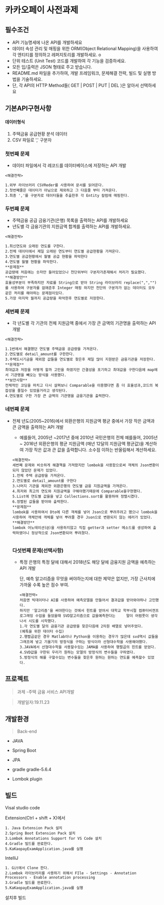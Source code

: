 # 카카오페이 사전과제


## 필수조건

- API 기능명세에 나온 API를 개발하세요
- 데이터 속성 관리 및 매핑을 위한 ORM(Object Relational Mapping)을 사용하여 각 엔티티를 정의하고 레퍼지토리를 개발하세요. o
- 단위 테스트 (Unit Test) 코드를 개발하여 각 기능을 검증하세요. 
- 모든 입/출력은 JSON 형태로 주고 받습니다. 
- README.md 파일을 추가하여, 개발 프레임워크, 문제해결 전략, 빌드 및 실행 방법을 기술하세요. 
- 단, 각 API의 HTTP Method들( GET | POST | PUT | DEL )은 알아서 선택하세요


   

## 기본API구현사항

#### 데이터형식

1. 주택금융 공급현황 분석 데이터
2. CSV 파일로 ',' 구분자



### 첫번째 문제

- 데이터 파일에서 각 레코드를 데이터베이스에 저장하는 API 개발

```
<해결전략>

1.외부 라이브러리 CSVReder를 사용하여 문서를 읽어온다.
2.첫번째줄은 데이터가 아님으로 제외하고 그 다음줄 부터 가져온다.
3.최종 ','를 구분자로 데이터들을 추출한후 각 Entity 칼럼에 매핑한다.
```

### 두번째 문제

- 주택금융 공급 금융기관(은행) 목록을 출력하는 API를 개발하세요
- 년도별 각 금융기관의 지원금액 합계를 출력하는 API를 개발하세요. 

```
<해결전략>

1.최신연도와 오래된 연도를 구한다.
2.전체 데이터에서 제일 오래된 연도부터 연도별 공급현황을 가져온다.
3.연도별 공급현황에서 월별 공급 현황을 파악한다
4.연도별 월별 현황을 파악한다.
**문제점**
공급량에 처음에는 숫자만 들어있었으나 천단위부터 구분자가존재해서 처리가 필요했다.
**해결방안**
효율성부분이 부족하지만 자료를 String으로 받아 String 라이브러리 replace(",","")를 사용하여 구분자를 없애준후 Integer 매핑 하지만 천단위 구분자가 없는 데이터도 모두 같은 처리를 해야하는 문제점이있다.
5.가장 마지막 월까지 공급량을 파악한후 연도별로 저장한다.
```

### 세번째 문제



- 각 년도별 각 기관의 전체 지원금액 중에서 가장 큰 금액의 기관명을 출력하는 API 개발 

```
<해결전략>

1.1번에서 해결했던 연도별 주택금융 공급량을 가져온다.
2.연도별로 detail_amount를 구한한다.
3.주택도시기금을 제외함 값들을 연도별로 찾은후 제일 많이 지원받은 금융기관을 저장한다.
**문제점**
최대값과 저장을 어떻게 할까 고민을 하였지만 간결성을 포기하고 최대값을 구한다음에 map에서 기관명을 빼오는 방식을 사용했다.
**보안사항**
전체적인 코딩을 마치고 다시 살펴보니 Comparable을 이용했다면 좀 더 효율성과,코드의 복잡성을 줄일수 있었을거라고 생각된다.
4.연도별로 구한 가장 큰 금액의 기관명을 금융기관을 출력한다.
```



### 네번째 문제

- 전체 년도(2005~2016)에서 외환은행의 지원금액 평균 중에서 가장 작은 금액과 큰 금액을 출력하는 API 개발 

  -  예를들어, 2005년 ~2017년 중에 2010년 국민은행의 전체 예를들어, 2005년 ~ 2016년 외환은행의 평균 지원금액 (매년 12달의 지원금액 평균값)을 계산하여 가장 작은 값과 큰 값을 출력합니다. 소수점 이하는 반올림해서 계산하세요. 

  

  ```
  <해결전략>
  세번째 문제와 비슷하게 해결책을 가져왔지만 lombok을 사용함으로써 객체의 Json변환이 되지 않았던 문제가 있었다.
  1.전체 주택 공급량을 가져온다.
  2.연도별로 detail_amount를 구한다
  3.나머지 기관을 제외한 외환은행의 연도별 금융 지원금액을 가져온다.
  4.최저와 최고의 연도와 지원금액을 구해야했기때문에 Comparable을구현했다.
  5.List에 연도별 값을을 넣고 Collections.sort를 활용하여 정렬시켰다.
  6.정렬된 값들을 받아와 출력한다.
  **문제점**
  lombok을 사용하여서 Dto에 다른 객체를 넣어 Json으로 뿌려주려고 했으나 lombok을 사용하여 객체안에 객체를 넣어 뿌려줄 경우 Json으로 변환되지 않는 에러가 있었다.
  **해결방안**
  lombok 어노테이션(@)을 사용하지않고 직접 getter과 setter 메소드를 생성하여 출력하였더니 정상적으로 Json변환되어 뿌려졌다.
  
  
  ```

  ### 다섯번째 문제(선택사항)

  - 특정 은행의 특정 달에 대해서 2018년도 해당 달에 금융지원 금액을 예측하는 API 개발 

    단, 예측 알고리즘을 무엇을 써야하는지에 대한 제약은 없지만, 가장 근사치에 가까울 수록 높은 점수 부여. 

    ```
    <해결전략>
    처음앤 빅데이터나 AI를 사용하여 예측모델을 만들어서 결과값을 받아와야하나 고민했다.
    하지만 '알고리즘'을 써야한다는 것에서 힌트를 얻어서 대학교 학부시절 컴퓨터비젼프로그래밍 수업을 들었을때 SVD알고리즘으로 값을예측한다는     말이 어렴풋이 생각나서 시도를 시작했다. 
    1.각 연도별 달의 금융기관 공급량을 찾은다음에 2차원 배열로 넣어주었다.
    (예특을 위한 데이터 수집)
    2.행렬곱같은 경우 Matlab이나 Python을 이용하는 경우가 많은데 svd역시 값들을 그래프에 넣고 기울기의 방정식을 구하는 방식이라 선형대수학을 사용해야했다.
    3.JAVA에서 선형대수학을 사용할수있는 JAMA를 사용하여 행렬곱의 힌트를 얻었다.
    4.SVD값을 구한뒤 우리가 원하는 모델의 방정식의 변수들을 구하였다.
    5.방정식의 해를 구할수있는 변수들을 찾은후 원하는 원하는 연도를 예측할수 있었다.

    ```
## 프로젝트

> 과제 -주택 금융 서비스 API개발 

> 개발일자:19.11.23


##  개발환경

> Back-end  

- JAVA

- Spring Boot

- JPA

- gradle gradle-5.6.4

- Lombok plugin


## 빌드

Visal studio code

Extension(Ctrl + shift + X)에서

```
1. Java Extension Pack 설치
2.Spring Boot Extension Pack 설치
3.Lombok Annotations Support for VS Code 설치
4.Gradle 빌드를 완료한다.
5.KaKaopayExamApplication.java를 실행

```

IntelliJ
```
1. Git에서 Clone 한다.
2.Lombok 라이브러리를 사용하기 위해서 FIle - Settings - Annotation Processors - Enable annotation processing
3.Gradle 빌드를 완료한다.
5.KaKaopayExamApplication.java를 실행
```

설치후 빌드

